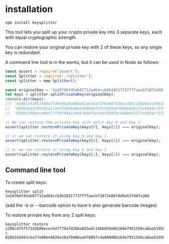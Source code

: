 
# installation

```
npm install keysplitter
```


This tool lets you split up your crypto private key into 3 separate keys, each with
equal cryptographic strength.

You can restore your original private key with 2 of these keys, so any single key is
redundant.

A command line tool is in the works, but it can be used in Node as follows:

```javascript
const assert = require('assert');
const Splitter = require('./splitter');
const splitter = new Splitter();

const originalKey = '3a1076bf45ab87712ad64ccb3b10217737f7faacbf2872e88fdd9a537d8fe266';
let keys = splitter.splitPrivateKey(originalKey);
console.dir(keys);
//[ '010b5701057440e7740c9628a00ba62a63ea727b04871041c40b1168e6b2a5963e158dd64c1588c8714efcf8885ebc50',
//  '020bda53f693d2a1c9ef2169640a6380696f3fc5439a6fb00b6d1173cb054cf37dbcfeec1588c8714efcf8885ebc50',
//  '030b2f98bece0b577ff9746a1c0a676047acd4af8507bcda0b6d1173cb054cf37dbcfeec1168e6b2a5963e158dd64c' ]

// We can restore the private key with split key 0 and key 1
assert(splitter.restorePrivateKey(keys[0], keys[1]) === originalKey);  // true

// or we can restore it using key 0 and key 2
assert(splitter.restorePrivateKey(keys[0], keys[2]) === originalKey);  // true

// or we can restore it using key 1 and key 2
assert(splitter.restorePrivateKey(keys[1], keys[2]) === originalKey);  // true
```

## Command line tool

To create split keys:

```
keysplitter split 3a1076bf45ab87712ad64ccb3b10217737f7faacbf2872e88fdd9a537d8fe266
```

(add the -b or --barcode option to have it also generate barcode images)

To restore private key from any 2 split keys:

```
keysplitter restore 120bc4f5f571d3b89ececb47770a7d266a8d3edc14bb859e0b1b9e7951556ca8aa51958e0ba8e574e2d501c562f6ed \
020b31b893cba77e86b44820a10a79406aa978867c4a80900b1b9e7951556ca8aa51958e0fcee550a48f693467f85f
```
